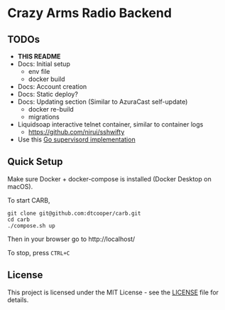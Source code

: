 # Crazy Arms Radio Backend

## TODOs

* **THIS README**
* Docs: Initial setup
    - env file
    - docker build
* Docs: Account creation
* Docs: Static deploy?
* Docs: Updating section (Similar to AzuraCast self-update)
    - docker re-build
    - migrations
* Liquidsoap interactive telnet container, similar to container logs
    - https://github.com/nirui/sshwifty
* Use this [Go supervisord implementation](https://github.com/ochinchina/supervisord)


## Quick Setup

Make sure Docker + docker-compose is installed (Docker Desktop on macOS).

To start CARB,

```
git clone git@github.com:dtcooper/carb.git
cd carb
./compose.sh up
```

Then in your browser go to http://localhost/

To stop, press `CTRL+C`

## License
 
This project is licensed under the MIT License - see the [LICENSE](LICENSE) file
for details.
